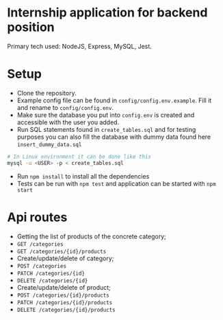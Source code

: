 # Internship application for backend position
Primary tech used: NodeJS, Express, MySQL, Jest.

# Setup
* Clone the repository.
* Example config file can be found in `config/config.env.example`. Fill it and rename to `config/config.env`.
* Make sure the database you put into `config.env` is created and accessible with the user you added.
* Run SQL statements found in `create_tables.sql` and for testing purposes you can also fill the database with dummy data found here `insert_dummy_data.sql`
```sh
# In Linux environment it can be done like this
mysql -u <USER> -p < create_tables.sql
```
* Run `npm install` to install all the dependencies
* Tests can be run with `npm test` and application can be started with `npm start`

# Api routes
* Getting the list of products of the concrete category;
* `GET /categories`
* `GET /categories/{id}/products`
* Create/update/delete of category;
* `POST /categories`
* `PATCH /categories/{id}`
* `DELETE /categories/{id}`
* Create/update/delete of product;
* `POST /categories/{id}/products`
* `PATCH /categories/{id}/products`
* `DELETE /categories/{id}/products`
